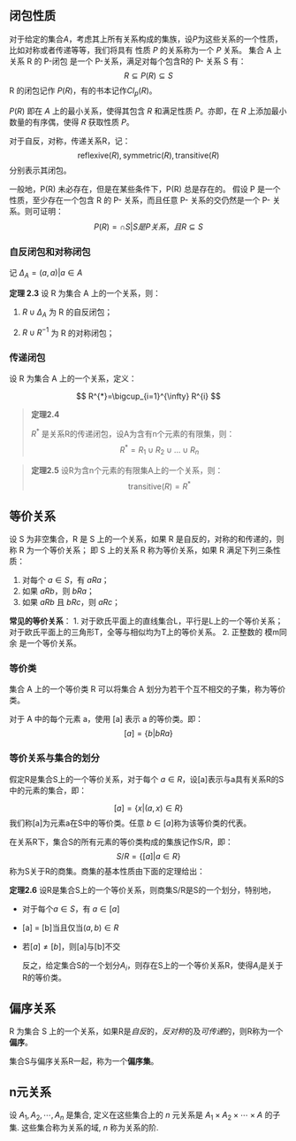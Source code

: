 ## 闭包性质

对于给定的集合$A$，考虑其上所有关系构成的集族，设$P$为这些关系的一个性质，比如对称或者传递等等，我们将具有 性质 $P$ 的关系称为一个 $P$ 关系。
集合 A 上关系 R 的 P-闭包 是一个 P-关系，满足对每个包含R的 P- 关系 S 有：
$$
R \subseteq P(R) ⊆ S
$$
R 的闭包记作 $P(R)$，有的书本记作$Cl_{p}(R)$。

$P(R)$ 即在 $A$ 上的最小关系，使得其包含 $R$ 和满足性质 $P$。亦即，在 $R$ 上添加最小数量的有序偶，使得 $R$ 获取性质 $P$。

对于自反，对称，传递关系R，记：
$$
\text{reflexive}(R), \text{symmetric}(R), \text{transitive}(R)
$$
分别表示其闭包。

一般地，P(R) 未必存在，但是在某些条件下，P(R) 总是存在的。
假设 P 是一个性质，至少存在一个包含 R 的 P- 关系，而且任意 P- 关系的交仍然是一个 P- 关系。则可证明：
$$
P(R) = ∩ { S| S 是 P关系，且 R ⊆ S }
$$


### 自反闭包和对称闭包

记 $Δ_A= {(a, a)|a ∈ A }$

**定理 2.3** 设 R 为集合 A 上的一个关系，则：

1. $R ∪ Δ_A$ 为 R 的自反闭包；

2. $R ∪ R^{-1}$ 为 R 的对称闭包；

### 传递闭包

设 R 为集合 A 上的一个关系，定义：

$$
R^{*}=\bigcup_{i=1}^{\infty} R^{i}
$$

> **定理2.4**
>
> $R^*$ 是关系R的传递闭包，设A为含有n个元素的有限集，则：
> $$
> R^* = R_1 \cup R_2 \cup \ldots \cup R_n
> $$

>**定理2.5**
>设R为含n个元素的有限集A上的一个关系，则：
>$$
>\text{transitive}(R) = R^*
>$$

## 等价关系

设 S 为非空集合，R 是 S 上的一个关系，如果 R 是自反的，对称的和传递的，则称 R 为一个等价关系；
即 S 上的关系 R 称为等价关系，如果 R 满足下列三条性质：

1. 对每个 $a \in S$，有 $aRa$；
2. 如果 $aRb$，则 $bRa$；
3. 如果 $aRb$ 且 $bRc$，则 $aRc$；

**常见的等价关系**：
    1. 对于欧氏平面上的直线集合L，平行是L上的一个等价关系；
          对于欧氏平面上的三角形T，全等与相似均为T上的等价关系。
    2. 正整数的 模m同余 是一个等价关系。

### 等价类

集合 A 上的一个等价类 R 可以将集合 A 划分为若干个互不相交的子集，称为等价类。

对于 A 中的每个元素 a，使用 [a] 表示 a 的等价类。即：
$$
[a] = \{ b | bRa \}
$$
### 等价关系与集合的划分

假定R是集合S上的一个等价关系，对于每个 $a \in R$，设[a]表示与a具有关系R的S中的元素的集合，即：

$$
[a] = \{x| (a, x) \in R\}
$$
我们称[a]为元素a在S中的等价类。任意 $b \in [a]$称为该等价类的代表。

在关系R下，集合S的所有元素的等价类构成的集族记作S/R，即：
$$
S/R = \{ [a]| a \in R \}
$$
称为S关于R的商集。商集的基本性质由下面的定理给出：

**定理2.6** 设R是集合S上的一个等价关系，则商集S/R是S的一个划分，特别地，

  * 对于每个$a \in S$，有 $a \in [a]$

  * [a] = [b]当且仅当$(a, b) \in R$

  * 若$[a] \neq [b]$，则[a]与[b]不交

    反之，给定集合S的一个划分${A_i}$，则存在S上的一个等价关系R，使得$A_i$是关于R的等价类。

## 偏序关系

R 为集合 S 上的一个关系，如果R是*自反*的，*反对称*的及*可传递*的，则R称为一个**偏序**。

集合S与偏序关系R一起，称为一个**偏序集**。

## n元关系

设 $A_{1}, A_{2}, \cdots, A_{n}$ 是集合, 定义在这些集合上的 $n$ 元关系是 $A_{1} \times A_{2} \times \cdots \times A$ 的子集. 这些集合称为关系的域, $n$ 称为关系的阶.

